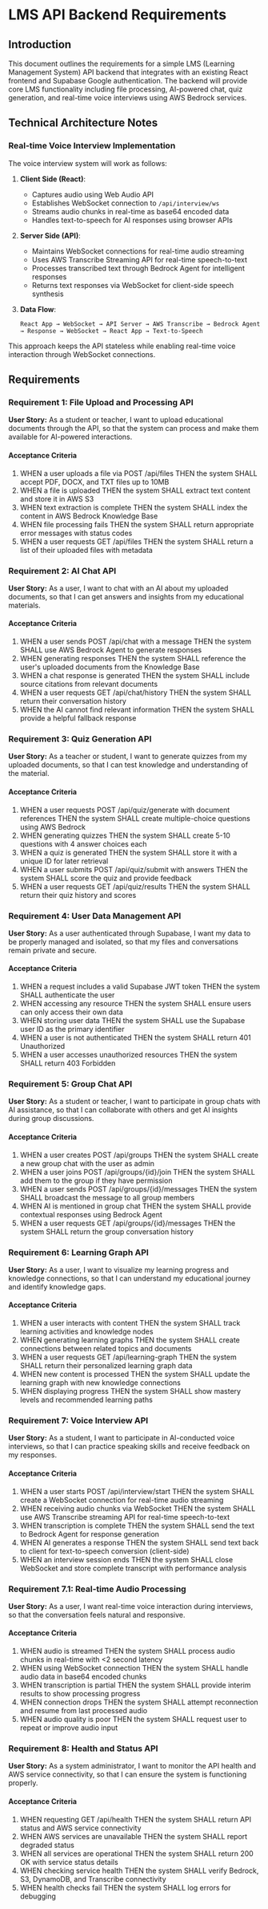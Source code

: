 # LMS API Backend Requirements

## Introduction

This document outlines the requirements for a simple LMS (Learning Management System) API backend that integrates with an existing React frontend and Supabase Google authentication. The backend will provide core LMS functionality including file processing, AI-powered chat, quiz generation, and real-time voice interviews using AWS Bedrock services.

## Technical Architecture Notes

### Real-time Voice Interview Implementation
The voice interview system will work as follows:

1. **Client Side (React)**: 
   - Captures audio using Web Audio API
   - Establishes WebSocket connection to `/api/interview/ws`
   - Streams audio chunks in real-time as base64 encoded data
   - Handles text-to-speech for AI responses using browser APIs

2. **Server Side (API)**:
   - Maintains WebSocket connections for real-time audio streaming
   - Uses AWS Transcribe Streaming API for real-time speech-to-text
   - Processes transcribed text through Bedrock Agent for intelligent responses
   - Returns text responses via WebSocket for client-side speech synthesis

3. **Data Flow**:
   ```
   React App → WebSocket → API Server → AWS Transcribe → Bedrock Agent → Response → WebSocket → React App → Text-to-Speech
   ```

This approach keeps the API stateless while enabling real-time voice interaction through WebSocket connections.

## Requirements

### Requirement 1: File Upload and Processing API

**User Story:** As a student or teacher, I want to upload educational documents through the API, so that the system can process and make them available for AI-powered interactions.

#### Acceptance Criteria

1. WHEN a user uploads a file via POST /api/files THEN the system SHALL accept PDF, DOCX, and TXT files up to 10MB
2. WHEN a file is uploaded THEN the system SHALL extract text content and store it in AWS S3
3. WHEN text extraction is complete THEN the system SHALL index the content in AWS Bedrock Knowledge Base
4. WHEN file processing fails THEN the system SHALL return appropriate error messages with status codes
5. WHEN a user requests GET /api/files THEN the system SHALL return a list of their uploaded files with metadata

### Requirement 2: AI Chat API

**User Story:** As a user, I want to chat with an AI about my uploaded documents, so that I can get answers and insights from my educational materials.

#### Acceptance Criteria

1. WHEN a user sends POST /api/chat with a message THEN the system SHALL use AWS Bedrock Agent to generate responses
2. WHEN generating responses THEN the system SHALL reference the user's uploaded documents from the Knowledge Base
3. WHEN a chat response is generated THEN the system SHALL include source citations from relevant documents
4. WHEN a user requests GET /api/chat/history THEN the system SHALL return their conversation history
5. WHEN the AI cannot find relevant information THEN the system SHALL provide a helpful fallback response

### Requirement 3: Quiz Generation API

**User Story:** As a teacher or student, I want to generate quizzes from my uploaded documents, so that I can test knowledge and understanding of the material.

#### Acceptance Criteria

1. WHEN a user requests POST /api/quiz/generate with document references THEN the system SHALL create multiple-choice questions using AWS Bedrock
2. WHEN generating quizzes THEN the system SHALL create 5-10 questions with 4 answer choices each
3. WHEN a quiz is generated THEN the system SHALL store it with a unique ID for later retrieval
4. WHEN a user submits POST /api/quiz/submit with answers THEN the system SHALL score the quiz and provide feedback
5. WHEN a user requests GET /api/quiz/results THEN the system SHALL return their quiz history and scores

### Requirement 4: User Data Management API

**User Story:** As a user authenticated through Supabase, I want my data to be properly managed and isolated, so that my files and conversations remain private and secure.

#### Acceptance Criteria

1. WHEN a request includes a valid Supabase JWT token THEN the system SHALL authenticate the user
2. WHEN accessing any resource THEN the system SHALL ensure users can only access their own data
3. WHEN storing user data THEN the system SHALL use the Supabase user ID as the primary identifier
4. WHEN a user is not authenticated THEN the system SHALL return 401 Unauthorized
5. WHEN a user accesses unauthorized resources THEN the system SHALL return 403 Forbidden

### Requirement 5: Group Chat API

**User Story:** As a student or teacher, I want to participate in group chats with AI assistance, so that I can collaborate with others and get AI insights during group discussions.

#### Acceptance Criteria

1. WHEN a user creates POST /api/groups THEN the system SHALL create a new group chat with the user as admin
2. WHEN a user joins POST /api/groups/{id}/join THEN the system SHALL add them to the group if they have permission
3. WHEN a user sends POST /api/groups/{id}/messages THEN the system SHALL broadcast the message to all group members
4. WHEN AI is mentioned in group chat THEN the system SHALL provide contextual responses using Bedrock Agent
5. WHEN a user requests GET /api/groups/{id}/messages THEN the system SHALL return the group conversation history

### Requirement 6: Learning Graph API

**User Story:** As a user, I want to visualize my learning progress and knowledge connections, so that I can understand my educational journey and identify knowledge gaps.

#### Acceptance Criteria

1. WHEN a user interacts with content THEN the system SHALL track learning activities and knowledge nodes
2. WHEN generating learning graphs THEN the system SHALL create connections between related topics and documents
3. WHEN a user requests GET /api/learning-graph THEN the system SHALL return their personalized learning graph data
4. WHEN new content is processed THEN the system SHALL update the learning graph with new knowledge connections
5. WHEN displaying progress THEN the system SHALL show mastery levels and recommended learning paths

### Requirement 7: Voice Interview API

**User Story:** As a student, I want to participate in AI-conducted voice interviews, so that I can practice speaking skills and receive feedback on my responses.

#### Acceptance Criteria

1. WHEN a user starts POST /api/interview/start THEN the system SHALL create a WebSocket connection for real-time audio streaming
2. WHEN receiving audio chunks via WebSocket THEN the system SHALL use AWS Transcribe streaming API for real-time speech-to-text
3. WHEN transcription is complete THEN the system SHALL send the text to Bedrock Agent for response generation
4. WHEN AI generates a response THEN the system SHALL send text back to client for text-to-speech conversion (client-side)
5. WHEN an interview session ends THEN the system SHALL close WebSocket and store complete transcript with performance analysis

### Requirement 7.1: Real-time Audio Processing

**User Story:** As a user, I want real-time voice interaction during interviews, so that the conversation feels natural and responsive.

#### Acceptance Criteria

1. WHEN audio is streamed THEN the system SHALL process audio chunks in real-time with <2 second latency
2. WHEN using WebSocket connection THEN the system SHALL handle audio data in base64 encoded chunks
3. WHEN transcription is partial THEN the system SHALL provide interim results to show processing progress
4. WHEN connection drops THEN the system SHALL attempt reconnection and resume from last processed audio
5. WHEN audio quality is poor THEN the system SHALL request user to repeat or improve audio input

### Requirement 8: Health and Status API

**User Story:** As a system administrator, I want to monitor the API health and AWS service connectivity, so that I can ensure the system is functioning properly.

#### Acceptance Criteria

1. WHEN requesting GET /api/health THEN the system SHALL return API status and AWS service connectivity
2. WHEN AWS services are unavailable THEN the system SHALL report degraded status
3. WHEN all services are operational THEN the system SHALL return 200 OK with service status details
4. WHEN checking service health THEN the system SHALL verify Bedrock, S3, DynamoDB, and Transcribe connectivity
5. WHEN health checks fail THEN the system SHALL log errors for debugging